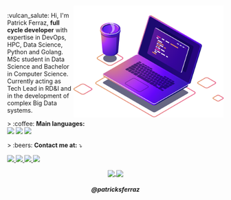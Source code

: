 <img src="https://raw.githubusercontent.com/patricksferraz/patricksferraz/master/img/ci.png" min-width="350px" max-width="350px" width="350px" align="right" alt="Computer">

<p align="left">
  :vulcan_salute: Hi, I'm Patrick Ferraz, <strong>full cycle developer</strong> with expertise in DevOps, HPC, Data Science, Python and Golang.<br>
  MSc student in Data Science and Bachelor in Computer Science. Currently acting as Tech Lead in RD&I and in the development of complex Big Data systems.
</p>

<p align="left">
  > :coffee: <strong>Main languages:</strong><br>
  <img
    src="https://img.shields.io/badge/go-1C1C1C?style=flat-square&logo=go&logoColor=00FFFF"
  />
  <img
    src="https://img.shields.io/badge/python-1C1C1C?style=flat-square&logo=python&logoColor=00FFFF"
  />
  <img
    src="https://img.shields.io/badge/typescript-1C1C1C?style=flat-square&logo=typescript&logoColor=00FFFF"
  />
</p>

<p align="left">
  > :beers: <strong>Contact me at:</strong> ⤵️
</p>

<p align="left">
  <a href="https://instagram.com/patricksferraz/">
    <img
      src="https://img.shields.io/badge/Instagram-1A1B27?style=for-the-badge&logo=instagram&logoColor=38BCAD"
    />
  </a>
  <a href="https://twitter.com/patricksferraz">
    <img
      src="https://img.shields.io/badge/Twitter-1A1B27?style=for-the-badge&logo=twitter&logoColor=38BCAD"
    />
  </a>
  <a href="https://www.linkedin.com/in/patricksferraz/">
    <img
      src="https://img.shields.io/badge/LinkedIn-1A1B27?style=for-the-badge&logo=linkedin&logoColor=38BCAD"
    />
  </a>
  <a href="mailto:patrick.ferraz@coding4u.com.br">
    <img
      src="https://img.shields.io/badge/Email-1A1B27?style=for-the-badge&logo=gmail&logoColor=38BCAD"
    />
  </a>
</p>

<p align="center">
  <a href="https://github.com/patricksferraz">
    <img
      align="center"
      height="150em"
      src="https://github-readme-stats.vercel.app/api?username=patricksferraz&show_icons=true&include_all_commits=true&count_private=true&theme=tokyonight"
    />
  </a>
  <a href="https://github.com/patricksferraz">
    <img
      align="center"
      height="150em"
      src="https://github-readme-stats.vercel.app/api/top-langs/?username=patricksferraz&show_icons=true&include_all_commits=true&count_private=true&layout=compact&theme=tokyonight"
    />
  </a>
</p>

<h5 align="center">@patricksferraz</h5>
